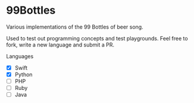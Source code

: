 # 99Bottles
Various implementations of the 99 Bottles of beer song.

Used to test out programming concepts and test playgrounds. Feel free to fork, write a new language and submit a PR.

Languages
- [x] Swift
- [x] Python
- [ ] PHP
- [ ] Ruby
- [ ] Java

